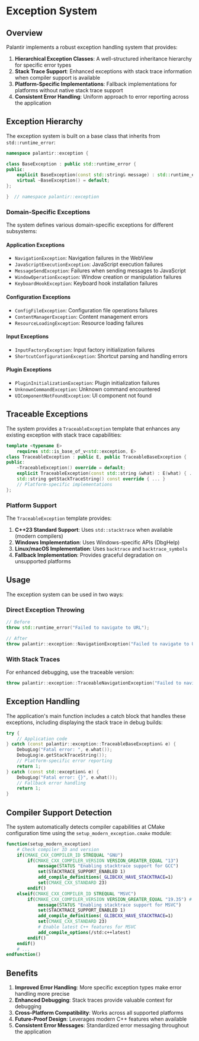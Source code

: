 # Exception System

## Overview

Palantir implements a robust exception handling system that provides:

1. **Hierarchical Exception Classes**: A well-structured inheritance hierarchy for specific error types
2. **Stack Trace Support**: Enhanced exceptions with stack trace information when compiler support is available
3. **Platform-Specific Implementations**: Fallback implementations for platforms without native stack trace support
4. **Consistent Error Handling**: Uniform approach to error reporting across the application

## Exception Hierarchy

The exception system is built on a base class that inherits from `std::runtime_error`:

```cpp
namespace palantir::exception {

class BaseException : public std::runtime_error {
public:
    explicit BaseException(const std::string& message) : std::runtime_error(message) {}
    virtual ~BaseException() = default;
};

}  // namespace palantir::exception
```

### Domain-Specific Exceptions

The system defines various domain-specific exceptions for different subsystems:

#### Application Exceptions
- `NavigationException`: Navigation failures in the WebView
- `JavaScriptExecutionException`: JavaScript execution failures
- `MessageSendException`: Failures when sending messages to JavaScript
- `WindowOperationException`: Window creation or manipulation failures
- `KeyboardHookException`: Keyboard hook installation failures

#### Configuration Exceptions
- `ConfigFileException`: Configuration file operations failures
- `ContentManagerException`: Content management errors
- `ResourceLoadingException`: Resource loading failures

#### Input Exceptions
- `InputFactoryException`: Input factory initialization failures
- `ShortcutConfigurationException`: Shortcut parsing and handling errors

#### Plugin Exceptions
- `PluginInitializationException`: Plugin initialization failures
- `UnknownCommandException`: Unknown command encountered
- `UIComponentNotFoundException`: UI component not found

## Traceable Exceptions

The system provides a `TraceableException` template that enhances any existing exception with stack trace capabilities:

```cpp
template <typename E>
    requires std::is_base_of_v<std::exception, E>
class TraceableException : public E, public TraceableBaseException {
public:
    ~TraceableException() override = default;
    explicit TraceableException(const std::string &what) : E(what) { ... }
    std::string getStackTraceString() const override { ... }
    // Platform-specific implementations
};
```

### Platform Support

The `TraceableException` template provides:

1. **C++23 Standard Support**: Uses `std::stacktrace` when available (modern compilers)
2. **Windows Implementation**: Uses Windows-specific APIs (DbgHelp)
3. **Linux/macOS Implementation**: Uses `backtrace` and `backtrace_symbols`
4. **Fallback Implementation**: Provides graceful degradation on unsupported platforms

## Usage

The exception system can be used in two ways:

### Direct Exception Throwing

```cpp
// Before
throw std::runtime_error("Failed to navigate to URL");

// After
throw palantir::exception::NavigationException("Failed to navigate to URL");
```

### With Stack Traces

For enhanced debugging, use the traceable version:

```cpp
throw palantir::exception::TraceableNavigationException("Failed to navigate to URL");
```

## Exception Handling

The application's main function includes a catch block that handles these exceptions, including displaying the stack trace in debug builds:

```cpp
try {
    // Application code
} catch (const palantir::exception::TraceableBaseException& e) {
    DebugLog("Fatal error: ", e.what());
    DebugLog(e.getStackTraceString());
    // Platform-specific error reporting
    return 1;
} catch (const std::exception& e) {
    DebugLog("Fatal error: {}", e.what());
    // Fallback error handling
    return 1;
}
```

## Compiler Support Detection

The system automatically detects compiler capabilities at CMake configuration time using the `setup_modern_exception.cmake` module:

```cmake
function(setup_modern_exception)
    # Check compiler ID and version
    if(CMAKE_CXX_COMPILER_ID STREQUAL "GNU")
        if(CMAKE_CXX_COMPILER_VERSION VERSION_GREATER_EQUAL "13")
            message(STATUS "Enabling stacktrace support for GCC")
            set(STACKTRACE_SUPPORT_ENABLED 1)
            add_compile_definitions(_GLIBCXX_HAVE_STACKTRACE=1)
            set(CMAKE_CXX_STANDARD 23)
        endif()
    elseif(CMAKE_CXX_COMPILER_ID STREQUAL "MSVC")
        if(CMAKE_CXX_COMPILER_VERSION VERSION_GREATER_EQUAL "19.35") # VS 2022 version 17.5
            message(STATUS "Enabling stacktrace support for MSVC")
            set(STACKTRACE_SUPPORT_ENABLED 1)
            add_compile_definitions(_GLIBCXX_HAVE_STACKTRACE=1)
            set(CMAKE_CXX_STANDARD 23)
            # Enable latest C++ features for MSVC
            add_compile_options(/std:c++latest)
        endif()
    endif()
    # ...
endfunction()
```

## Benefits

1. **Improved Error Handling**: More specific exception types make error handling more precise
2. **Enhanced Debugging**: Stack traces provide valuable context for debugging
3. **Cross-Platform Compatibility**: Works across all supported platforms
4. **Future-Proof Design**: Leverages modern C++ features when available
5. **Consistent Error Messages**: Standardized error messaging throughout the application 